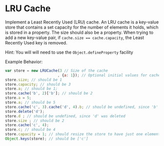 # LRU Cache

Implement a Least Recently Used (LRU) cache. An LRU cache is a key-value store that contains a set capacity for the number of elements it holds, which is stored in a property. The size should also be a property. When trying to add a new key-value pair, if `cache.size == cache.capacity`, the Least Recently Used key is removed.

Hint: You will will need to use the `Object.defineProperty` facility

Example Behavior:

```js
var store = new LRUCache(3 // Size of the cache
                        , {a: 1}); // Optional initial values for cache
store.size; // should be 1
store.capacity; // should be 3
store.a; // should be 1;
store.cache('b', 2)['b']; // should be 2
store.a = 5;
store.a; // should be 5
store.cache('c', 3).cache('d', 4).b; // should be undefined, since 'b' was removed because it was the least recently used
store.delete('d');
store.d ; // should be undefined, since 'd' was deleted
store.size ; // should be 2
store.cache('c', 4);
store.c; // should be 4
store.capacity = 1; // should resize the store to have just one element
Object.keys(store); // should be ['c']
```
